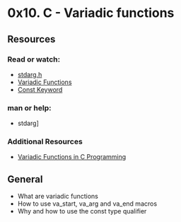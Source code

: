 #  0x10. C - Variadic functions

## Resources
### Read or watch:
* [stdarg.h](https://en.wikipedia.org/wiki/Stdarg.h)
* [Variadic Functions](https://www.gnu.org/software/libc/manual/html_node/Variadic-Functions.html)
* [Const Keyword](https://www.youtube.com/watch?v=1W4oyuOdXv8)

### man or help:
* stdarg]

### Additional Resources
* [Variadic Functions in C Programming](https://www.youtube.com/watch?v=1W4oyuOdXv8)

## General
* What are variadic functions
* How to use va_start, va_arg and va_end macros
* Why and how to use the const type qualifier
